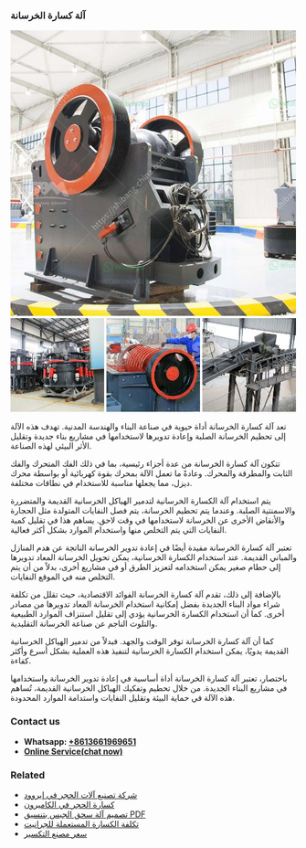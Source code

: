 <h3>آلة كسارة الخرسانة</h3><img src='1701746385.jpg' alt=''><p>تعد آلة كسارة الخرسانة أداة حيوية في صناعة البناء والهندسة المدنية. تهدف هذه الآلة إلى تحطيم الخرسانة الصلبة وإعادة تدويرها لاستخدامها في مشاريع بناء جديدة وتقليل الأثر البيئي لهذه الصناعة.</p><p>تتكون آلة كسارة الخرسانة من عدة أجزاء رئيسية، بما في ذلك الفك المتحرك والفك الثابت والمطرقة والمحرك. وعادةً ما تعمل الآلة بمحرك بقوة كهربائية أو بواسطة محرك ديزل، مما يجعلها مناسبة للاستخدام في نطاقات مختلفة.</p><p>يتم استخدام آلة الكسارة الخرسانية لتدمير الهياكل الخرسانية القديمة والمتضررة والاسمنتية الصلبة. وعندما يتم تحطيم الخرسانة، يتم فصل النفايات المتولدة مثل الحجارة والأنقاض الأخرى عن الخرسانة لاستخدامها في وقت لاحق. يساهم هذا في تقليل كمية النفايات التي يتم التخلص منها واستخدام الموارد بشكل أكثر فعالية.</p><p>تعتبر آلة كسارة الخرسانة مفيدة أيضًا في إعادة تدوير الخرسانة الناتجة عن هدم المنازل والمباني القديمة. عند استخدام الكسارة الخرسانية، يمكن تحويل الخرسانة المعاد تدويرها إلى حطام صغير يمكن استخدامه لتعزيز الطرق أو في مشاريع أخرى، بدلاً من أن يتم التخلص منه في الموقع النفايات.</p><p>بالإضافة إلى ذلك، تقدم آلة كسارة الخرسانة الفوائد الاقتصادية، حيث تقلل من تكلفة شراء مواد البناء الجديدة بفضل إمكانية استخدام الخرسانة المعاد تدويرها من مصادر أخرى. كما أن استخدام الكسارة الخرسانية يؤدي إلى تقليل استنزاف الموارد الطبيعية والتلوث الناجم عن صناعة الخرسانة التقليدية.</p><p>كما أن آلة كسارة الخرسانة توفر الوقت والجهد. فبدلاً من تدمير الهياكل الخرسانية القديمة يدويًا، يمكن استخدام الكسارة الخرسانية لتنفيذ هذه العملية بشكل أسرع وأكثر كفاءة.</p><p>باختصار، تعتبر آلة كسارة الخرسانة أداة أساسية في إعادة تدوير الخرسانة واستخدامها في مشاريع البناء الجديدة. من خلال تحطيم وتفكيك الهياكل الخرسانية القديمة، تُساهم هذه الآلة في حماية البيئة وتقليل النفايات واستدامة الموارد المحدودة.</p><h3>Contact us</h3><ul><li><strong>Whatsapp:&nbsp;<a href="https://wa.me/8613661969651">+8613661969651</a></strong></li><li><a href="https://swt.shibang-china.com/?git&amp;zhl&amp;آلة كسارة الخرسانة"><strong>Online Service(chat now)</strong></a></li></ul><h3>Related</h3><ul><li><a href='شركة تصنيع آلات الحجر في إيروود.md'>شركة تصنيع آلات الحجر في إيروود</a></li><li><a href='كسارة الحجر في الكاميرون.md'>كسارة الحجر في الكاميرون</a></li><li><a href='تصميم آلة سحق الجبس بتنسيق PDF.md'>تصميم آلة سحق الجبس بتنسيق PDF</a></li><li><a href='تكلفة الكسارة المستعملة للجرانيت.md'>تكلفة الكسارة المستعملة للجرانيت</a></li><li><a href='سعر مصنع التكسير.md'>سعر مصنع التكسير</a></li></ul>